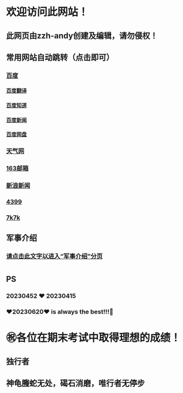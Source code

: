 # 欢迎访问此网站！
## 此网页由zzh-andy创建及编辑，请勿侵权！  
## 常用网站自动跳转（点击即可）  
### [百度](http://baidu.com/ "最大的搜索网站")  
#### [百度翻译](http://fanyi.baidu.com/  "遇见外国语言不懂？点它试试")  
#### [百度知道](http://zhidao.baidu.com/  "有什么不懂得？一切问它")  
#### [百度新闻](http://news.baidu.com/ "想看看新闻？点它即可")  
#### [百度网盘](https://pan.baidu.com/ "要存放文件？点它试试")  
### [天气网](http://www.tianqi.com/ "查询天气就点它")  
### [163邮箱](https://mail.163.com/ "去自己的邮箱？就是它")  
### [新浪新闻](https://news.sina.com.cn/ "新闻没看够？再点点它")  
### [4399](http://4399.com/ "4399")  
### [7k7k](http://7k7k.com/ "7k7k")  

## 军事介绍
### [请点击此文字以进入“军事介绍”分页](https://zzh-andy.github.io/second/jsjssl.md/ "前往军事分页") 
#

## PS
### 20230452 ❤️ 20230415
### ❤️20230620❤️ is always the best!!!🥰
 
# ㊗️各位在期末考试中取得理想的成绩！

##                                                                          独行者
##                                                  神龟螣蛇无处，碣石消磨，唯行者无停步
  
